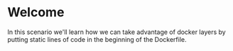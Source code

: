 # Welcome

In this scenario we'll learn how we can take advantage of docker layers by putting
static lines of code in the beginning of the Dockerfile.
